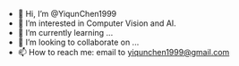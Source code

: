 - 👋 Hi, I’m @YiqunChen1999
- 👀 I’m interested in Computer Vision and AI.
- 🌱 I’m currently learning ...
- 💞️ I’m looking to collaborate on ...
- 📫 How to reach me: email to yiqunchen1999@gmail.com

<!---
YiqunChen1999/YiqunChen1999 is a ✨ special ✨ repository because its `README.md` (this file) appears on your GitHub profile.
You can click the Preview link to take a look at your changes.
--->
